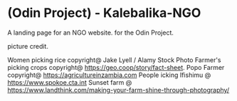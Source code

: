 # (Odin Project) - Kalebalika-NGO
A landing page for an NGO website. for the Odin Project.

picture credit.

Women picking rice copyright@ Jake Lyell / Alamy Stock Photo
Farmer's picking crops copyright@ https://geo.coop/story/fact-sheet.
Popo Farmer copyright@ https://agricultureinzambia.com
People icking Ifishimu @ https://www.spokoe.cta.int 
Sunset farm @ https://www.landthink.com/making-your-farm-shine-through-photography/
